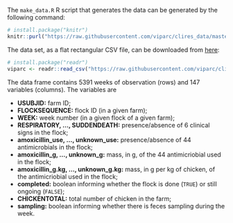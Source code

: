
The `make_data.R` R script that generates the data can be generated by
the following command:

``` r
# install.package("knitr")
knitr::purl("https://raw.githubusercontent.com/viparc/clires_data/master/make_data.Rmd", documentation = 1L)
```

The data set, as a flat rectangular CSV file, can be downloaded from
[here](https://raw.githubusercontent.com/viparc/clires_data/master/data/viparc.csv):

``` r
# install.package("readr")
viparc <- readr::read_csv("https://raw.githubusercontent.com/viparc/clires_data/master/data/viparc.csv")
```

The data frame contains 5391 weeks of observation (rows) and 147
variables (columns). The variables are

  - **USUBJID:** farm ID;
  - **FLOCKSEQUENCE:** flock ID (in a given farm);
  - **WEEK:** week number (in a given flock of a given farm);
  - **RESPIRATORY, …, SUDDENDEATH:** presence/absence of 6 clinical
    signs in the flock;
  - **amoxicillin\_use, …, unknown\_use:** presence/absence of 44
    antimicrobials in the flock;
  - **amoxicillin\_g, …, unknown\_g:** mass, in g, of the 44
    antimicriobial used in the flock;
  - **amoxicillin\_g.kg, …, unknown\_g.kg:** mass, in g per kg of
    chicken, of the antimicriobial used in the flock;
  - **completed:** boolean informing whether the flock is done (`TRUE`)
    or still ongoing (`FALSE`);
  - **CHICKENTOTAL:** total number of chicken in the farm;
  - **sampling:** boolean informing whether there is feces sampling
    during the week.
